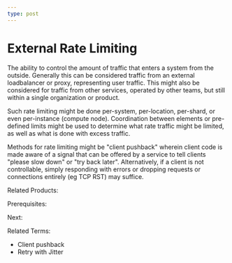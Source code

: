 ```yaml
---
type: post
---
```

# External Rate Limiting

The ability to control the amount of traffic that enters a system from the outside.  Generally this can be considered traffic from an external loadbalancer or proxy, representing user traffic.  This might also be considered for traffic from other services, operated by other teams, but still within a single organization or product.

Such rate limiting might be done per-system, per-location, per-shard, or even per-instance (compute node).  Coordination between elements or pre-defined limits might be used to determine what rate traffic might be limited, as well as what is done with excess traffic.

Methods for rate limiting might be "client pushback" wherein client code is made aware of a signal that can be offered by a service to tell clients "please slow down" or "try back later".  Alternatively, if a client is not controllable, simply responding with errors or dropping requests or connections entirely (eg TCP RST) may suffice.

Related Products:

Prerequisites:

Next:

Related Terms:

- Client pushback
- Retry with Jitter
